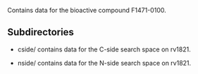 Contains data for the bioactive compound F1471-0100.

## Subdirectories

- cside/ contains data for the C-side search space on rv1821.

- nside/ contains data for the N-side search space on rv1821.

